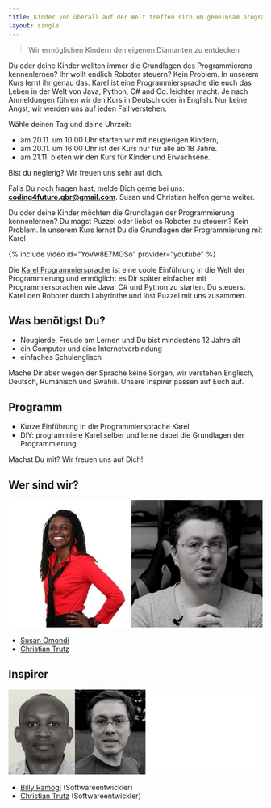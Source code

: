 ```yaml
---
title: Kinder von überall auf der Welt treffen sich um gemeinsam programmieren zu lernen
layout: single
---
```


> Wir ermöglichen Kindern den eigenen Diamanten zu entdecken

<script class="nextevent" type="text/javascript" src="https://widget-8c1e70f3ce-coding4future.nextevent.com/widget/embed#src=/?margin=0"></script>

Du oder deine Kinder wollten immer die Grundlagen des Programmierens kennenlernen?
Ihr wollt endlich Roboter steuern?
Kein Problem. In unserem Kurs lernt ihr genau das. Karel ist eine Programmiersprache die euch das Leben in der Welt von Java, Python, C# and Co. leichter macht.
Je nach Anmeldungen führen wir den Kurs in Deutsch oder in English. Nur keine Angst, wir werden uns auf jeden Fall verstehen.

Wähle deinen Tag und deine Uhrzeit:

- am 20.11. um 10:00 Uhr starten wir mit neugierigen Kindern,
- am 20.11. um 16:00 Uhr ist der Kurs nur für alle ab 18 Jahre.
- am 21.11. bieten wir den Kurs für Kinder und Erwachsene.

Bist du negierig? Wir freuen uns sehr auf dich.

Falls Du noch fragen hast, melde Dich gerne bei uns: **coding4future.gbr@gmail.com**.
Susan und Christian helfen gerne weiter.

Du oder deine Kinder möchten die Grundlagen der Programmierung kennenlernen? Du magst Puzzel oder liebst es Roboter zu steuern? Kein Problem. In unserem Kurs lernst Du die Grundlagen der Programmierung mit Karel

{% include video id="YoVw8E7MOSo" provider="youtube" %}

Die [Karel Programmiersprache](https://en.wikipedia.org/wiki/Karel_(programming_language)) ist eine coole Einführung in die Welt der Programmierung und ermöglicht es Dir später einfacher mit Programmiersprachen wie Java, C# und Python zu starten. Du steuerst Karel den Roboter durch Labyrinthe und löst Puzzel mit uns zusammen.

## Was benötigst Du?

- Neugierde, Freude am Lernen und Du bist mindestens 12 Jahre alt
- ein Computer und eine Internetverbindung
- einfaches Schulenglisch

Mache Dir aber wegen der Sprache keine Sorgen, wir verstehen Englisch, Deutsch, Rumänisch und Swahili.
Unsere Inspirer passen auf Euch auf.

## Programm

- Kurze Einführung in die Programmiersprache Karel
- DIY: programmiere Karel selber und lerne dabei die Grundlagen der Programmierung

Machst Du mit? Wir freuen uns auf Dich!

## Wer sind wir?

![Team coding4future](team.jpg)

- [Susan Omondi](https://www.linkedin.com/in/susanomondi/)
- [Christian Trutz](https://www.linkedin.com/in/christiantrutz/)

## Inspirer

![Inspirer coding4future](team-inspirer.jpg)
- [Billy Ramogi](https://www.linkedin.com/in/billyramogi/) (Softwareentwickler)
- [Christian Trutz](https://www.linkedin.com/in/christiantrutz/) (Softwareentwickler)
